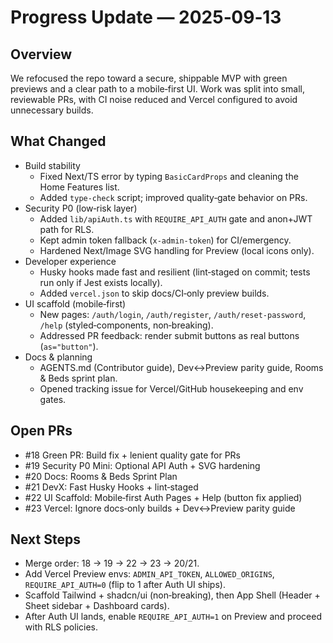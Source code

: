 # Progress Update — 2025‑09‑13

## Overview
We refocused the repo toward a secure, shippable MVP with green previews and a clear path to a mobile‑first UI. Work was split into small, reviewable PRs, with CI noise reduced and Vercel configured to avoid unnecessary builds.

## What Changed
- Build stability
  - Fixed Next/TS error by typing `BasicCardProps` and cleaning the Home Features list.
  - Added `type-check` script; improved quality‑gate behavior on PRs.
- Security P0 (low‑risk layer)
  - Added `lib/apiAuth.ts` with `REQUIRE_API_AUTH` gate and anon+JWT path for RLS.
  - Kept admin token fallback (`x-admin-token`) for CI/emergency.
  - Hardened Next/Image SVG handling for Preview (local icons only).
- Developer experience
  - Husky hooks made fast and resilient (lint‑staged on commit; tests run only if Jest exists locally).
  - Added `vercel.json` to skip docs/CI‑only preview builds.
- UI scaffold (mobile‑first)
  - New pages: `/auth/login`, `/auth/register`, `/auth/reset-password`, `/help` (styled‑components, non‑breaking).
  - Addressed PR feedback: render submit buttons as real buttons (`as="button"`).
- Docs & planning
  - AGENTS.md (Contributor guide), Dev↔Preview parity guide, Rooms & Beds sprint plan.
  - Opened tracking issue for Vercel/GitHub housekeeping and env gates.

## Open PRs
- #18 Green PR: Build fix + lenient quality gate for PRs
- #19 Security P0 Mini: Optional API Auth + SVG hardening
- #20 Docs: Rooms & Beds Sprint Plan
- #21 DevX: Fast Husky Hooks + lint‑staged
- #22 UI Scaffold: Mobile‑first Auth Pages + Help (button fix applied)
- #23 Vercel: Ignore docs‑only builds + Dev↔Preview parity guide

## Next Steps
- Merge order: 18 → 19 → 22 → 23 → 20/21.
- Add Vercel Preview envs: `ADMIN_API_TOKEN`, `ALLOWED_ORIGINS`, `REQUIRE_API_AUTH=0` (flip to 1 after Auth UI ships).
- Scaffold Tailwind + shadcn/ui (non‑breaking), then App Shell (Header + Sheet sidebar + Dashboard cards).
- After Auth UI lands, enable `REQUIRE_API_AUTH=1` on Preview and proceed with RLS policies.
